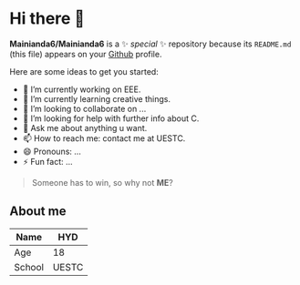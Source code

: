 # Hi there 👋


**Mainianda6/Mainianda6** is a ✨ _special_ ✨ repository because its `README.md` (this file) appears on your [Github](github.com "什么hub？") profile.

Here are some ideas to get you started:

- 🔭 I’m currently working on EEE. 
- 🌱 I’m currently learning creative things. 
- 👯 I’m looking to collaborate on ... 
- 🤔 I’m looking for help with further info about C. 
- 💬 Ask me about anything u want. 
- 📫 How to reach me: contact me at UESTC. 
- 😄 Pronouns: ...
- ⚡ Fun fact: ...
> Someone has to win, so why not **ME**?

## About me
|  Name   |   HYD   |
|---------|---------|
|   Age   |   18    |
| School  |  UESTC  |

